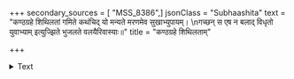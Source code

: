 +++
secondary_sources = [ "MSS_8386",]
jsonClass = "Subhaashita"
text = "कण्ठग्रहे शिथिलतां गमिते कथंचिद् यो मन्यते मरणमेव सुखाभ्युपायम्।  \nगच्छन् स एष न बलाद् विधृतो युवाभ्याम् इत्युज्झिते भुजलते वलयैरिवास्याः॥"
title = "कण्ठग्रहे शिथिलताम्"

+++

<details><summary>Text</summary>

कण्ठग्रहे शिथिलतां गमिते कथंचिद् यो मन्यते मरणमेव सुखाभ्युपायम्।  
गच्छन् स एष न बलाद् विधृतो युवाभ्याम् इत्युज्झिते भुजलते वलयैरिवास्याः॥
</details>
